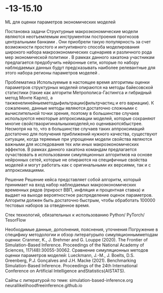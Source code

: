 # -13-15.10
ML для оценки параметров экономических моделей

Постановка задачи
Структурные макроэкономические модели являются неотъемлемым инструментом построения прогнозов центральными банками . Они приобрели такую популярность за счет возможности простого и интуитивного способа моделирования широкого набора макроэкономических сценариев и различного рода мер экономической политики . В рамках данного хакатона участникам предлагается предобучить нейронные сети, которые по набору наблюдаемых данных будут предсказывать наиболее релевантные для этого набора регионы параметров моделей .

Проблематика
Используемые в настоящее время алгоритмы оценки параметров структурных моделей опираются на методы байесовской статистики (такие как алгоритм Метрополиса-Гастингса и гибридный метод Монте Карло), а такженелинейныеметодыфильтрации(фильтрчастиц и его вариации). К сожалению, данные методы являются достаточно сложными с вычислительной точки зрения, поэтому в большинстве случаев используются некоторые аппроксимации моделей, которые сохраняют многие свойстваоригинальныхмоделей,но оцениваютсябыстрее. Несмотря на то, что в большинстве случаев таких аппроксимаций достаточно для получения приближений нужного качества, существуют ситуации, когда теряемые при упрощении модели свойства являются важными для исследования тех или иных макроэкономических эффектов. В рамках данного хакатона командам предлагается оучаствовать в использовании симуляционных алгоритмов на основе нейронных сетей, которые не опираются на специфичные свойства моделей и могут работать как с оригинальными их версиями, так и с аппроксимациями. 

Решение
Решение кейса представляет собой алгоритм, который принимает на вход набор наблюдаемых макроэкономических временных рядов (прирост ВВП, инфляция и процентная ставка) и выдает на выходе вероятностное распределение оценок параметров. Алгоритм должен быть достаточно быстрым, чтобы обработать 100000 тестовых наборов за отведенное время.

Стек технологий, обязательных к использованию
Python/ PyTorch/ TesorFlow

Необходимые данные, дополнения, пояснения, уточнения
Погружение в специфику методологии и обзор литературыпо симуляционнымметодам оценки: Cranmer, K., J. Brehmer and G. Louppe (2020). The Frontier of Simulation-Based Inference. Proceedings of the National Academy of Sciences, 117(48):30055-30062.
Сравнение симуляционных методов оценки параметров моделей: Lueckmann, J.-M., J. Boelts, D.S. Greenberg, P.J. Gonçalves and J.H. Macke (2021). Benchmarking Simulation-Based Inference. Proceedings of the 24th International Conference on Artificial Intelligence andStatistics(AISTATS).

Сайты с литературой по теме: simulation-based-inference.org neurallikelihoodfreeinference.github.io


